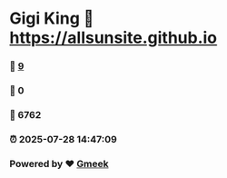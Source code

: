 # Gigi King :link: https://allsunsite.github.io 
### :page_facing_up: [9](https://allsunsite.github.io/tag.html) 
### :speech_balloon: 0 
### :hibiscus: 6762 
### :alarm_clock: 2025-07-28 14:47:09 
### Powered by :heart: [Gmeek](https://github.com/Meekdai/Gmeek)
